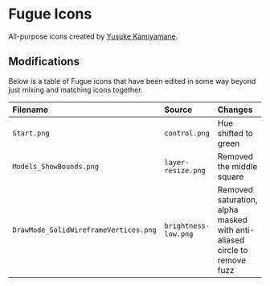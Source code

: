 # Fugue Icons

All-purpose icons created by [Yusuke Kamiyamane](https://p.yusukekamiyamane.com).


## Modifications

Below is a table of Fugue icons that have been edited in some way beyond just mixing and matching icons together.

|Filename|Source|Changes|
|:-------|:-----|:------|
|`Start.png`|`control.png`|Hue shifted to green|
|`Models_ShowBounds.png`|`layer-resize.png`|Removed the middle square|
|`DrawMode_SolidWireframeVertices.png`|`brightness-low.png`|Removed saturation, alpha masked with anti-aliased circle to remove fuzz|